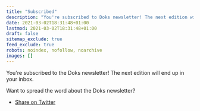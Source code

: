 ```yaml
---
title: "Subscribed"
description: "You're subscribed to Doks newsletter! The next edition will end up in your inbox."
date: 2021-03-02T18:31:48+01:00
lastmod: 2021-03-02T18:31:48+01:00
draft: false
sitemap_exclude: true
feed_exclude: true
robots: noindex, nofollow, noarchive
images: []
---
```


You're subscribed to the Doks newsletter! The next edition will end up in your inbox.

Want to spread the word about the Doks newsletter?

- [Share on Twitter](https://twitter.com/intent/tweet?url=https%3A%2F%2Fgetdoks.org%2F&text=I%20just%20subscribed%20to%20the%20Doks%20newsletter%21&hashtags=gohugo%2Cjamstack%2Cdoks)